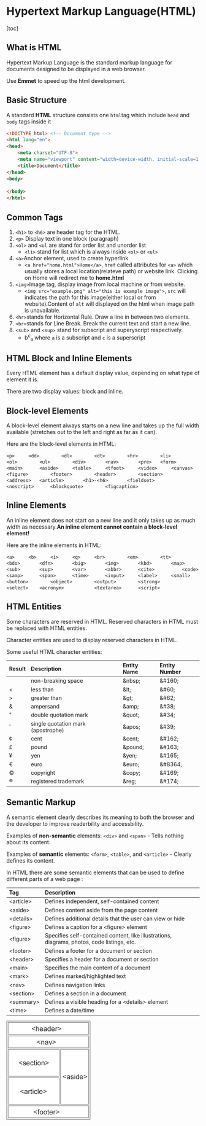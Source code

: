 # Hypertext Markup Language(HTML)

[toc]

## What is HTML

Hypertext Markup Language is the standard markup language for documents designed to be displayed in a web browser. 

Use **Emmet** to speed up the html development.

## Basic Structure

A standard **HTML** structure consists one `html`tag which include `head` and `body` tags inside it

```html
<!DOCTYPE html> <!-- Document type -->
<html lang="en">
<head>
    <meta charset="UTF-8">
    <meta name="viewport" content="width=device-width, initial-scale=1.0">
    <title>Document</title>
</head>
<body>
    
</body>
</html>
```

## Common Tags

1. `<h1>` to `<h6>` are header tag for the HTML.
2. `<p>` Display text in one block (paragraph)
3. `<ol>` and `<ul` are stand for order list and unorder list
   - `<li>` stand for list which is always inside `<ol>` or `<ul>`
4. `<a>`Anchor element, used to create hyperlink
   - `<a href="home.html">Home</a>`, `href` called attributes for `<a>` which usually stores a local location(relateve path) or website link. Clicking on Home will redirect me to **home.html**
5. `<img>`Image tag, display image from local machine or from website.
   - `<img src="example.png" alt="this is example image">`, `src` will indicates the path for this image(either local or from website).Content of `alt` will displayed on the html when image path is unavailable.
6. `<hr>`stands for Horizontal Rule. Draw a line in between two elements.
7. `<br>`stands for Line Break. Break the current text and start a new line.
8. `<sub>` and `<sup>` stand for subscript and superyscript respectively.
   - b<sup>c</sup><sub>a</sub> where `a` is a subscript and `c` is a superscript

## HTML Block and Inline Elements

Every HTML element has a default display value, depending on what type of element it is.

There are two display values: block and inline.

## Block-level Elements

A block-level element always starts on a new line and takes up the full width available (stretches out to the left and right as far as it can).

Here are the block-level elements in HTML:

```
<p>		<dd>		<dl>		<dt>		<hr>		<li>		<ol>		<ul>		<div>		<nav>		<pre>	<form>		<main>		<aside>		<table>		<tfoot>		<video>		<canvas>		<figure>		<footer>		<header>		<section>		<address> 	<article>		<h1>-<h6>		<fieldset>				    <noscript>		<blockquote>		<figcaption>	
```

## Inline Elements

An inline element does not start on a new line and it only takes up as much width as necessary.**An inline element cannot contain a block-level element!**

Here are the inline elements in HTML:

```
<a>		<b>		<i>		<q>		<br>		<em>		<tt>		<bdo>		<dfn>		<big>		<img>		<kbd>		<map>	<sub>		<sup>		<var>		<abbr>		<cite>			<code>		<samp>		<span>		<time>		<input>		<label>		<small>		<button>		<object>		<output>		<strong>		<select>	<acronym>			<textarea>		<script>
```

## HTML Entities

Some characters are reserved in HTML. Reserved characters in HTML must be replaced with HTML entities. 

Character entities are used to display reserved characters in HTML.

Some useful HTML character entities:

| Result | Description                        | Entity Name | Entity Number |
| :----- | :--------------------------------- | :---------- | :------------ |
|        | non-breaking space                 | \&nbsp;     | \&#160;       |
| <      | less than                          | \&lt;       | \&#60;        |
| >      | greater than                       | \&gt;       | \&#62;        |
| &      | ampersand                          | \&amp;      | \&#38;        |
| "      | double quotation mark              | \&quot;     | \&#34;        |
| '      | single quotation mark (apostrophe) | \&apos;     | \&#39;        |
| ¢      | cent                               | \&cent;     | \&#162;       |
| £      | pound                              | \&pound;    | \&#163;       |
| ¥      | yen                                | \&yen;      | \&#165;       |
| €      | euro                               | \&euro;     | \&#8364;      |
| ©      | copyright                          | \&copy;     | \&#169;       |
| ®      | registered trademark               | \&reg;      | \&#174;       |

## Semantic Markup

A semantic element clearly describes its meaning to both the browser and the developer to improve readerbility and accessbility.

Examples of **non-semantic** elements: `<div>` and `<span>` - Tells nothing about its content.

Examples of **semantic** elements: `<form>`, `<table>`, and `<article>` - Clearly defines its content.

In HTML there are some semantic elements that can be used to define different parts of a web page :  

| Tag        | Description                                                  |
| :--------- | :----------------------------------------------------------- |
| \<article> | Defines independent, self-contained content                  |
| \<aside>   | Defines content aside from the page content                  |
| \<details> | Defines additional details that the user can view or hide    |
| \<figure>  | Defines a caption for a \<figure> element                    |
| \<figure>  | Specifies self-contained content, like illustrations, diagrams, photos, code listings, etc. |
| \<footer>  | Defines a footer for a document or section                   |
| \<header>  | Specifies a header for a document or section                 |
| \<main>    | Specifies the main content of a document                     |
| \<mark>    | Defines marked/highlighted text                              |
| \<nav>     | Defines navigation links                                     |
| \<section> | Defines a section in a document                              |
| \<summary> | Defines a visible heading for a \<details> element           |
| \<time>    | Defines a date/time                                          |

![HTML Semantic Elements](Asserts/img_sem_elements-20201023175832740.gif)

